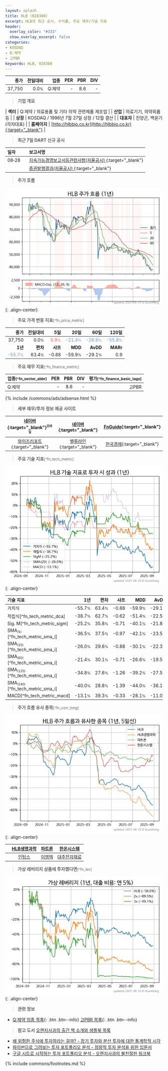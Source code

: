 ```yaml
---
layout: splash
title: HLB (028300)
excerpt: HLB의 최근 공시, 수익률, 주요 재무/기술 지표
header:
  overlay_color: "#333"
  show_overlay_excerpt: false
categories:
- KOSDAQ
- Q:제약
- 고PBR
keywords: HLB, 028300
---
```


| **종가** | **전일대비** | **업종** | **PER** | **PBR** | **DIV** |
| -------: | -----------: | -------: | ------: | ------: | ------: |
| 37,750 | 0.0<small>%</small> | Q:제약 | - | 8.6 | - |

<!-- more -->


> **기업 개요**<a id="company"></a>

| <span style="white-space:nowrap;">**섹터**</span> | Q:제약 / 의료용품 및 기타 의약 관련제품 제조업 |
| <span style="white-space:nowrap;">**산업**</span> | 의료기기, 의약외품 등 |
| <span style="white-space:nowrap;">**상장**</span> | KOSDAQ / 1996년 7월 27일 상장 / 12월 결산 |
| <span style="white-space:nowrap;">**대표자**</span> | 진양곤, 백윤기 (각자대표) |
| <span style="white-space:nowrap;">**홈페이지**</span> | [http://hlbbio.co.kr](http://hlbbio.co.kr){:target="_blank"} |


> **최근 7일 DART 신규 공시**<a id="dart"></a>

| **일자** |      | **보고서명** |
| :------- | :--- | :----------- |
| 08&#x2011;28 | | [지속가능경영보고서등관련사항(자율공시)              ](https://dart.fss.or.kr/dsaf001/main.do?rcpNo=20250828900311){:target="_blank"} |
|  | | [증권발행결과(자율공시)              ](https://dart.fss.or.kr/dsaf001/main.do?rcpNo=20250828900100){:target="_blank"} |


> **주가 흐름**<a id="price"></a>

![028300](/stock/images/028300.png){: .align-center}


> **주요 가격 변동 지표**<small>[^fn_price_metric]</small>

| **종가** | **전일대비** | **5일** | **20일** | **60일** | **120일** |
| -------: | -----------: | ------: | -------: | -------: | --------: |
| 37,750 | 0.0<small>%</small> | <span style="color: tomato">0.9<small>%</small></span> | <span style="color: cornflowerblue">-21.4<small>%</small></span> | <span style="color: cornflowerblue">-26.6<small>%</small></span> | <span style="color: cornflowerblue">-55.8<small>%</small></span> |
| **1년** | **편차** | **샤프** | **MDD** | **AvDD** | **MARr** |
| <span style="color: cornflowerblue">-55.7<small>%</small></span> | 63.4<small>%</small> | -0.88 | -59.9<small>%</small> | -29.1<small>%</small> | 0.9 |


> **주요 재무 지표**<small>[^fn_finance_metric]</small>

| **업종**<small>[^fn_sector_abbr]</small> | **PER** | **PBR** | **DIV** | **평가**<small>[^fn_finance_basic_tags]</small> |
| :--------------------------------------- | ------: | ------: | ------: | ----------------------------------------------: |
| Q:제약 | - | 8.6 | - | 고PBR |



{% include /commons/ads/adsense.html %}

> **세부 재무/투자 정보 제공 사이트**

| [네이버](https://m.stock.naver.com/domestic/stock/028300/finance/summary){:target="_blank"}<sup><small>모바일</small></sup> | [네이버](https://finance.naver.com/item/coinfo.naver?code=028300){:target="_blank"} | [FnGuide](https://comp.fnguide.com/SVO2/ASP/SVD_Invest.asp?gicode=A028300&MenuYn=Y){:target="_blank"} |
| :---: | :---: | :---: |
| [와이즈리포트](https://comp.wisereport.co.kr/company/c1040001.aspx?cmp_cd=028300){:target="_blank"} | [밸류라인](https://www.valueline.co.kr/finance/summary/028300){:target="_blank"} | [한국경제](https://markets.hankyung.com/stock/028300/financial-summary){:target="_blank"} |


> **주요 기술 지표**<small>[^fn_tech_metric]</small>


![028300](/stock/images/028300_tech.png){: .align-center}

| **기술 지표** | **1년** | **편차** | **샤프** | **MDD** | **AvDD** |
| :------------ | ------: | -----------: | -------: | ------: | -------: |
| 거치식 | -55.7<small>%</small> | 63.4<small>%</small> | -0.88 | -59.9<small>%</small> | -29.1<small>%</small> |
| 적립식[^fn_tech_metric_dca] | -38.7<small>%</small> | 62.7<small>%</small> | -0.62 | -51.4<small>%</small> | -22.5<small>%</small> |
| Sig. M[^fn_tech_metric_sigm] | -25.2<small>%</small> | 35.8<small>%</small> | -0.71 | -40.1<small>%</small> | -21.8<small>%</small> |
| SMA<small><sub>(5)</sub></small>[^fn_tech_metric_sma_i] | -36.5<small>%</small> | 37.5<small>%</small> | -0.97 | -42.1<small>%</small> | -23.5<small>%</small> |
| SMA<small><sub>(20)</sub></small>[^fn_tech_metric_sma_i] | -26.0<small>%</small> | 29.6<small>%</small> | -0.88 | -30.1<small>%</small> | -22.3<small>%</small> |
| SMA<small><sub>(60)</sub></small>[^fn_tech_metric_sma_i] | -21.4<small>%</small> | 30.1<small>%</small> | -0.71 | -26.6<small>%</small> | -19.5<small>%</small> |
| SMA<small><sub>(120)</sub></small>[^fn_tech_metric_sma_i] | -34.8<small>%</small> | 27.6<small>%</small> | -1.26 | -39.2<small>%</small> | -27.5<small>%</small> |
| SMA<small><sub>(240)</sub></small>[^fn_tech_metric_sma_i] | -40.0<small>%</small> | 28.8<small>%</small> | -1.39 | -44.0<small>%</small> | -36.1<small>%</small> |
| MACD[^fn_tech_metric_macd] | -13.1<small>%</small> | 39.3<small>%</small> | -0.33 | -28.1<small>%</small> | -11.0<small>%</small> |


> **주가 흐름 유사 종목**<a id="corr"></a><small>[^fn_corr_long]</small>

![028300](/stock/images/028300_corr.png){: .align-center}

|       | [HLB생명과학](/067630/) | [파트론](/091700/) | [한온시스템](/018880/) |
| :---: | :------------------------------------: | :------------------------------------: | :------------------------------------: |
|       | [인탑스](/049070/) | [이엠텍](/091120/) | [대주전자재료](/078600/) |


> **가상 레버리지 상품에 투자했다면**<a id="2x"></a><small>[^fn_lev]</small>

![028300](/stock/images/028300_2x.png){: .align-center}


> **관련 정보**

- [Q:제약 업종 목록](/stats/sector/kosdaq_업종_제약_종목/){: .btn .btn--info} [고PBR 목록](/fn/fn_high_pbr/){: .btn .btn--info}

> **참고 도서** [오렌지사과의 출간 책 소개와 샘플북 목록](https://kongdori.tistory.com/691)

- [왜 위험한 주식에 투자하라는 걸까? - 장기 투자와 분산 투자에 대한 통계학적 시각](https://kongdori.tistory.com/421)
- [파이썬으로 그려보는 투자 포트폴리오 분석  - 정량적 투자 분석을 위한 입문서](https://kongdori.tistory.com/643)
- [구글 시트로 시작하는 투자 포트폴리오 분석 - 오렌지사과의 불친절한 워크북](https://kongdori.tistory.com/449)


{% include commons/footnotes.md %}